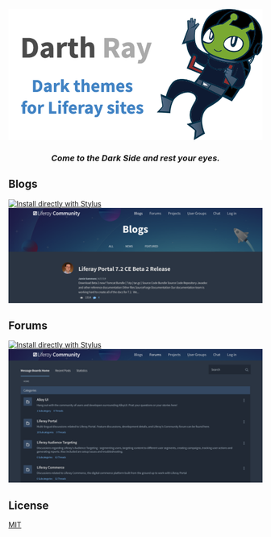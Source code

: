 <p align="center">
<img src="img/darth-ray-banner.png" alt="darth-ray-banner" />
</p>
<h3 align="center"><i>Come to the Dark Side and rest your eyes.</i></h3>

## Blogs
[![Install directly with Stylus](https://img.shields.io/badge/Install%20directly%20with-Stylus-00adad.svg)](https://raw.githubusercontent.com/lgdd/darth-ray/master/dark-liferay-blogs.user.css)
![preview-blogs](img/preview-blogs.png)

## Forums
[![Install directly with Stylus](https://img.shields.io/badge/Install%20directly%20with-Stylus-00adad.svg)](https://raw.githubusercontent.com/lgdd/darth-ray/master/dark-liferay-forums.user.css)
![preview-forums](img/preview-forums.png)

## License

[MIT](LICENSE)